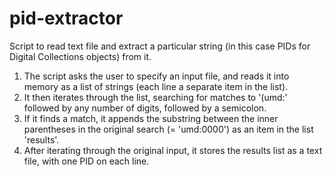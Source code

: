 pid-extractor
=============

Script to read text file and extract a particular string (in this case PIDs for Digital Collections objects) from it.

1. The script asks the user to specify an input file, and reads it into memory as a list of strings (each line a separate item in the list).
1. It then iterates through the list, searching for matches to '(umd:' followed by any number of digits, followed by a semicolon.
1. If it finds a match, it appends the substring between the inner parentheses in the original search (= 'umd:0000') as an item in the list 'results'.
1. After iterating through the original input, it stores the results list as a text file, with one PID on each line.
